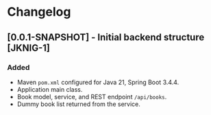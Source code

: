 # Changelog

## [0.0.1-SNAPSHOT] - Initial backend structure [JKNIG-1]
### Added
- Maven `pom.xml` configured for Java 21, Spring Boot 3.4.4.
- Application main class.
- Book model, service, and REST endpoint `/api/books`.
- Dummy book list returned from the service.
